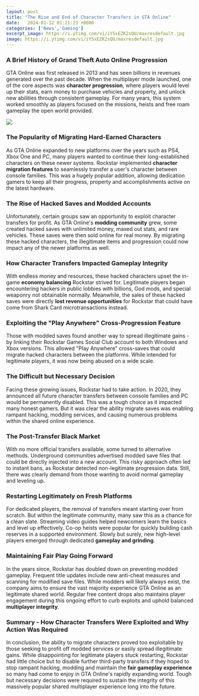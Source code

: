 ```yaml
---
layout: post
title: "The Rise and End of Character Transfers in GTA Online"
date:   2024-01-12 01:21:23 +0000
categories: ['News','Gaming']
excerpt_image: https://i.ytimg.com/vi/iY5xEZK2sQU/maxresdefault.jpg
image: https://i.ytimg.com/vi/iY5xEZK2sQU/maxresdefault.jpg
---
```


### A Brief History of Grand Theft Auto Online Progression 
GTA Online was first released in 2013 and has seen billions in revenues generated over the past decade. When the multiplayer mode launched, one of the core aspects was **character progression**, where players would level up their stats, earn money to purchase vehicles and property, and unlock new abilities through consistent gameplay. For many years, this system worked smoothly as players focused on the missions, heists and free roam gameplay the open world provided.

![](https://i.ytimg.com/vi/0CAcy3B2Inw/maxresdefault.jpg)
### The Popularity of Migrating Hard-Earned Characters 
As GTA Online expanded to new platforms over the years such as PS4, Xbox One and PC, many players wanted to continue their long-established characters on these newer systems. Rockstar implemented **character migration features** to seamlessly transfer a user's character between console families. This was a hugely popular addition, allowing dedication gamers to keep all their progress, property and accomplishments active on the latest hardware. 
### The Rise of Hacked Saves and Modded Accounts
Unfortunately, certain groups saw an opportunity to exploit character transfers for profit. As GTA Online's **modding community** grew, some created hacked saves with unlimited money, maxed out stats, and rare vehicles. These saves were then sold online for real money. By migrating these hacked characters, the illegitimate items and progression could now impact any of the newer platforms as well. 
### How Character Transfers Impacted Gameplay Integrity
With endless money and resources, these hacked characters upset the in-game **economy balancing** Rockstar strived for. Legitimate players began encountering hackers in public lobbies with billions, God mods, and special weaponry not obtainable normally. Meanwhile, the sales of these hacked saves were directly **lost revenue opportunities** for Rockstar that could have come from Shark Card microtransactions instead.
### Exploiting the "Play Anywhere" Cross-Progression Feature
Those with modded saves found another way to spread illegitimate gains - by linking their Rockstar Games Social Club account to both Windows and Xbox versions. This allowed "Play Anywhere" cross-saves that could migrate hacked characters between the platforms. While intended for legitimate players, it was now being abused on a wide scale.
### The Difficult but Necessary Decision 
Facing these growing issues, Rockstar had to take action. In 2020, they announced all future character transfers between console families and PC would be permanently disabled. This was a tough choice as it impacted many honest gamers. But it was clear the ability migrate saves was enabling rampant hacking, modding services, and causing numerous problems within the shared online experience.
### The Post-Transfer Black Market 
With no more official transfers available, some turned to alternative methods. Underground communities advertised modded save files that could be directly injected into a new account. This risky approach often led to instant bans, as Rockstar detected non-legitimate progression data. Still, there was clearly demand from those wanting to avoid normal gameplay and leveling up. 
### Restarting Legitimately on Fresh Platforms
For dedicated players, the removal of transfers meant starting over from scratch. But within the legitimate community, many saw this as a chance for a clean slate. Streaming video guides helped newcomers learn the basics and level up effectively. Co-op heists were popular for quickly building cash reserves in a supported environment. Slowly but surely, new high-level players emerged through dedicated **gameplay and grinding**.
### Maintaining Fair Play Going Forward  
In the years since, Rockstar has doubled down on preventing modded gameplay. Frequent title updates include new anti-cheat measures and scanning for modified save files. While modders will likely always exist, the company aims to ensure the vast majority experience GTA Online as an legitimate shared world. Regular free content drops also maintains player engagement during this ongoing effort to curb exploits and uphold balanced **multiplayer integrity**.
### Summary - How Character Transfers Were Exploited and Why Action Was Required
In conclusion, the ability to migrate characters proved too exploitable by those seeking to profit off modded services or easily spread illegitimate gains. While disappointing for legitimate players stuck restarting, Rockstar had little choice but to disable further third-party transfers if they hoped to stop rampant hacking, modding and maintain the **fair gameplay experience** so many had come to enjoy in GTA Online's rapidly expanding world. Tough but necessary decisions were required to sustain the integrity of this massively popular shared multiplayer experience long into the future.